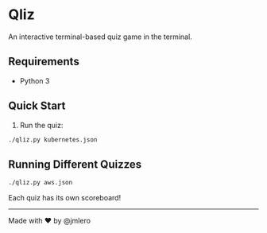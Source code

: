 # Qliz

An interactive terminal-based quiz game in the terminal.

## Requirements

- Python 3

## Quick Start

1. Run the quiz:
   
```bash
./qliz.py kubernetes.json
```

## Running Different Quizzes

```bash
./qliz.py aws.json
```

Each quiz has its own scoreboard!



---

Made with ❤️ by @jmlero
